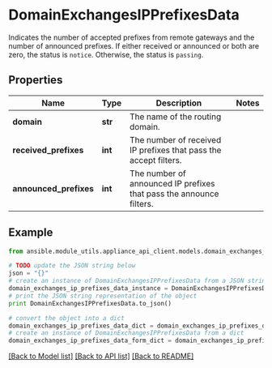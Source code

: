 # DomainExchangesIPPrefixesData

Indicates the number of accepted prefixes from remote gateways and the number of announced prefixes.  If either received or announced or both are zero, the status is `notice`. Otherwise, the status is `passing`. 

## Properties

Name | Type | Description | Notes
------------ | ------------- | ------------- | -------------
**domain** | **str** | The name of the routing domain.  | 
**received_prefixes** | **int** | The number of received IP prefixes that pass the accept filters.  | 
**announced_prefixes** | **int** | The number of announced IP prefixes that pass the announce filters.  | 

## Example

```python
from ansible.module_utils.appliance_api_client.models.domain_exchanges_ip_prefixes_data import DomainExchangesIPPrefixesData

# TODO update the JSON string below
json = "{}"
# create an instance of DomainExchangesIPPrefixesData from a JSON string
domain_exchanges_ip_prefixes_data_instance = DomainExchangesIPPrefixesData.from_json(json)
# print the JSON string representation of the object
print DomainExchangesIPPrefixesData.to_json()

# convert the object into a dict
domain_exchanges_ip_prefixes_data_dict = domain_exchanges_ip_prefixes_data_instance.to_dict()
# create an instance of DomainExchangesIPPrefixesData from a dict
domain_exchanges_ip_prefixes_data_form_dict = domain_exchanges_ip_prefixes_data.from_dict(domain_exchanges_ip_prefixes_data_dict)
```
[[Back to Model list]](../README.md#documentation-for-models) [[Back to API list]](../README.md#documentation-for-api-endpoints) [[Back to README]](../README.md)


